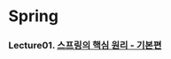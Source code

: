 # Spring

### Lecture01. [스프링의 핵심 원리 - 기본편](https://github.com/happysun7080/Spring/tree/main/Lecture01)
